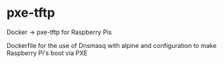 # pxe-tftp
Docker -> pxe-tftp for Raspberry Pis

Dockerfile for the use of Dnsmasq with alpine and configuration to make Raspberry Pi's boot via PXE
